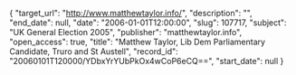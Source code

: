 {
  "target_url": "http://www.matthewtaylor.info/", 
  "description": "", 
  "end_date": null, 
  "date": "2006-01-01T12:00:00", 
  "slug": 107717, 
  "subject": "UK General Election 2005", 
  "publisher": "matthewtaylor.info", 
  "open_access": true, 
  "title": "Matthew Taylor, Lib Dem Parliamentary Candidate, Truro and St Austell", 
  "record_id": "20060101T120000/YDbxYrYUbPkOx4wCoP6eCQ==", 
  "start_date": null
}

